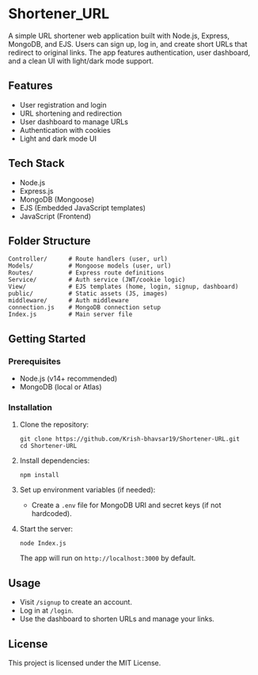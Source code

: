 # Shortener_URL

A simple URL shortener web application built with Node.js, Express, MongoDB, and EJS. Users can sign up, log in, and create short URLs that redirect to original links. The app features authentication, user dashboard, and a clean UI with light/dark mode support.

## Features
- User registration and login
- URL shortening and redirection
- User dashboard to manage URLs
- Authentication with cookies
- Light and dark mode UI

## Tech Stack
- Node.js
- Express.js
- MongoDB (Mongoose)
- EJS (Embedded JavaScript templates)
- JavaScript (Frontend)

## Folder Structure
```
Controller/      # Route handlers (user, url)
Models/          # Mongoose models (user, url)
Routes/          # Express route definitions
Service/         # Auth service (JWT/cookie logic)
View/            # EJS templates (home, login, signup, dashboard)
public/          # Static assets (JS, images)
middleware/      # Auth middleware
connection.js    # MongoDB connection setup
Index.js         # Main server file
```

## Getting Started

### Prerequisites
- Node.js (v14+ recommended)
- MongoDB (local or Atlas)

### Installation
1. Clone the repository:
	```
	git clone https://github.com/Krish-bhavsar19/Shortener-URL.git
	cd Shortener-URL
	```
2. Install dependencies:
	```
	npm install
	```
3. Set up environment variables (if needed):
	- Create a `.env` file for MongoDB URI and secret keys (if not hardcoded).

4. Start the server:
	```
	node Index.js
	```
	The app will run on `http://localhost:3000` by default.

## Usage
- Visit `/signup` to create an account.
- Log in at `/login`.
- Use the dashboard to shorten URLs and manage your links.

## License
This project is licensed under the MIT License.
